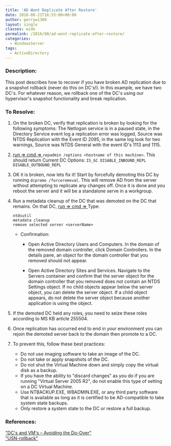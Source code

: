 ```yaml
---
title: 'AD Wont Replicate After Restore'
date: 2016-08-21T16:53:00+00:00
author: gerryw1389
layout: single
classes: wide
permalink: /2016/08/ad-wont-replicate-after-restore/
categories:
  - WindowsServer
tags:
  - ActiveDirectory
---
```

<!--more-->

### Description:

This post describes how to recover if you have broken AD replication due to a snapshot rollback (never do this on DC's!). In this example, we have two DC's. For whatever reason, we rollback one of the DC's using our hypervisor's snapshot functionality and break replication.

### To Resolve:

1. On the broken DC, verify that replication is broken by looking for the following symptoms: The Netlogon service is in a paused state, in the Directory Service event log a replication error was logged, Source was NTDS Replication with the Event ID 2095, in the same log look for two warnings, Source was NTDS General with the event ID's 1113 and 1115.

2. [run => cmd => ](https://automationadmin.com/2016/05/command-prompt-overview/) `repadmin /options <hostname of this machine>`. This should return Current DC Options: `IS_GC DISABLE_INBOUND_REPL DISABLE_OUTBOUND_REPL`

3. OK it is broken, now lets fix it! Start by forcefully demoting this DC by running `dcpromo /forceremoval`. This will remove AD from the server without attempting to replicate any changes off. Once it is done and you reboot the server and it will be a standalone serve in a workgroup.

4. Run a metadata cleanup of the DC that was demoted on the DC that remains. On that DC, [run => cmd => ](https://automationadmin.com/2016/05/command-prompt-overview/) Type:

   ```escape
   ntdsutil  
   metadata cleanup  
   remove selected server <serverName>
   ```

   - Confirmation:  
     - Open Active Directory Users and Computers. In the domain of the removed domain controller, click Domain Controllers. In the details pane, an object for the domain controller that you removed should not appear.

     - Open Active Directory Sites and Services. Navigate to the Servers container and confirm that the server object for the domain controller that you removed does not contain an NTDS Settings object. If no child objects appear below the server object, you can delete the server object. If a child object appears, do not delete the server object because another application is using the object.

5. If the demoted DC held any roles, you need to seize these roles according to MS KB article 255504.

6. Once replication has occurred end to end in your environment you can rejoin the demoted server back to the domain then promote to a DC.

7. To prevent this, follow these best practices:

   - Do not use imaging software to take an image of the DC.
   - Do not take or apply snapshots of the DC.
   - Do not shut the Virtual Machine down and simply copy the virtual disk as a backup.
   - If you have the ability to "discard changes" as you do if you are running "Virtual Server 2005 R2", do not enable this type of setting on a DC Virtual Machine.
   - Use NTBACKUP.EXE, WBADMIN.EXE, or any third party software that is available as long as it is certified to be AD-compatible to take system state backups.
   - Only restore a system state to the DC or restore a full backup.

### References:

["DC's and VM's – Avoiding the Do-Over"](https://blogs.technet.microsoft.com/askds/2009/06/05/dcs-and-vms-avoiding-the-do-over/)    
["USN-rollback"](http://adfordummiez.com/?p=48)  